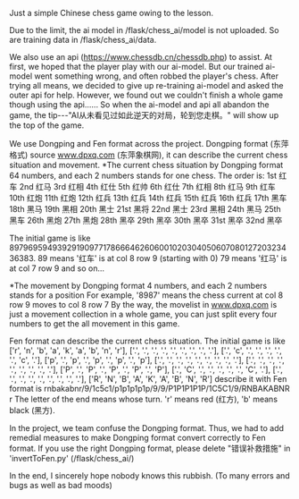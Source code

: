 Just a simple Chinese chess game owing to the lesson.

Due to the limit, the ai model in /flask/chess_ai/model is not uploaded.
So are training data in /flask/chess_ai/data.

We also use an api (https://www.chessdb.cn/chessdb.php) to assist.
At first, we hoped that the player play with our ai-model.
But our trained ai-model went something wrong, and often robbed the player's chess.
After trying all means, we decided to give up re-training ai-model and asked the outer api for help. 
However, we found out we couldn't finish a whole game though using the api......
So when the ai-model and api all abandon the game, the tip---"AI从未看见过如此逆天的对局，轮到您走棋。" will show up the top of the game.



We use Dongping and Fen format across the project.
Dongping format (东萍格式) source www.dpxq.com (东萍象棋网), it can describe the current chess situation and movement.
*The current chess situation by Dongping format
64 numbers, and each 2 numbers stands for one chess.
The order is:
1st 红车 2nd 红马 3rd 红相 4th 红仕 5th 红帅 6th 红仕 7th 红相 8th 红马
9th 红车 10th 红炮 11th 红炮 12th 红兵 13th 红兵 14th 红兵 15th 红兵 16th 红兵
17th 黑车 18th 黑马 19th 黑相 20th 黑士 21st 黑将 22nd 黑士 23rd 黑相 24th 黑马
25th 黑车 26th 黑炮 27th 黑炮 28th 黑卒 29th 黑卒 30th 黑卒 31st 黑卒 32nd 黑卒

The initial game is like 8979695949392919097717866646260600102030405060708012720323436383.
89 means '红车' is at col 8 row 9 (starting with 0)
79 means '红马' is at col 7 row 9
and so on...

*The movement by Dongping format
4 numbers, and each 2 numbers stands for a position
For example, '8987' means the chess current at col 8 row 9 moves to col 8 row 7
By the way, the movelist in www.dpxq.com is just a movement collection in a whole game, you can just split every four numbers to get the all movement in this game.


Fen format can describe the current chess situation.
The initial game is like 
    ['r', 'n', 'b', 'a', 'k', 'a', 'b', 'n', 'r'],
    ['.', '.', '.', '.', '.', '.', '.', '.', '.'],
    ['.', 'c', '.', '.', '.', '.', '.', 'c', '.'],
    ['p', '.', 'p', '.', 'p', '.', 'p', '.', 'p'],
    ['.', '.', '.', '.', '.', '.', '.', '.', '.'],
    ['.', '.', '.', '.', '.', '.', '.', '.', '.'],
    ['P', '.', 'P', '.', 'P', '.', 'P', '.', 'P'],
    ['.', 'C', '.', '.', '.', '.', '.', 'C', '.'],
    ['.', '.', '.', '.', '.', '.', '.', '.', '.'],
    ['R', 'N', 'B', 'A', 'K', 'A', 'B', 'N', 'R']
describe it with Fen format is 
rnbakabnr/9/1c5c1/p1p1p1p1p/9/9/P1P1P1P1P/1C5C1/9/RNBAKABNR r
The letter of the end means whose turn. 'r' means red (红方), 'b' means black (黑方).

In the project, we team confuse the Dongping format. Thus, we had to add remedial measures to make Dongping format convert correctly to Fen format. If you use the right Dongping format, please delete "错误补救措施" in 'invertToFen.py' (/flask/chess_ai/)


In the end, I sincerely hope nobody knows this rubbish. (To many errors and bugs as well as bad moods)


